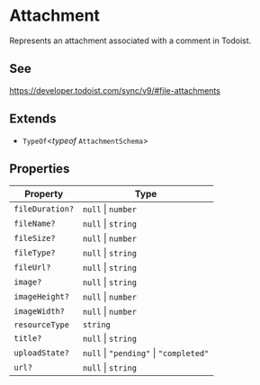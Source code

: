 # Attachment

Represents an attachment associated with a comment in Todoist.

## See

https://developer.todoist.com/sync/v9/#file-attachments

## Extends

-   `TypeOf`\<_typeof_ `AttachmentSchema`\>

## Properties

| Property                                  | Type                                   |
| ----------------------------------------- | -------------------------------------- |
| <a id="fileduration"></a> `fileDuration?` | `null` \| `number`                     |
| <a id="filename"></a> `fileName?`         | `null` \| `string`                     |
| <a id="filesize"></a> `fileSize?`         | `null` \| `number`                     |
| <a id="filetype"></a> `fileType?`         | `null` \| `string`                     |
| <a id="fileurl"></a> `fileUrl?`           | `null` \| `string`                     |
| <a id="image"></a> `image?`               | `null` \| `string`                     |
| <a id="imageheight"></a> `imageHeight?`   | `null` \| `number`                     |
| <a id="imagewidth"></a> `imageWidth?`     | `null` \| `number`                     |
| <a id="resourcetype"></a> `resourceType`  | `string`                               |
| <a id="title"></a> `title?`               | `null` \| `string`                     |
| <a id="uploadstate"></a> `uploadState?`   | `null` \| `"pending"` \| `"completed"` |
| <a id="url"></a> `url?`                   | `null` \| `string`                     |
